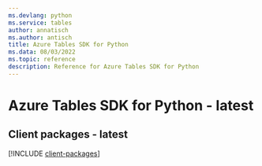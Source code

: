 ```yaml
---
ms.devlang: python
ms.service: tables
author: annatisch
ms.author: antisch
title: Azure Tables SDK for Python
ms.data: 08/03/2022
ms.topic: reference
description: Reference for Azure Tables SDK for Python
---
```

# Azure Tables SDK for Python - latest

## Client packages - latest
[!INCLUDE [client-packages](tables-client-index.md)]